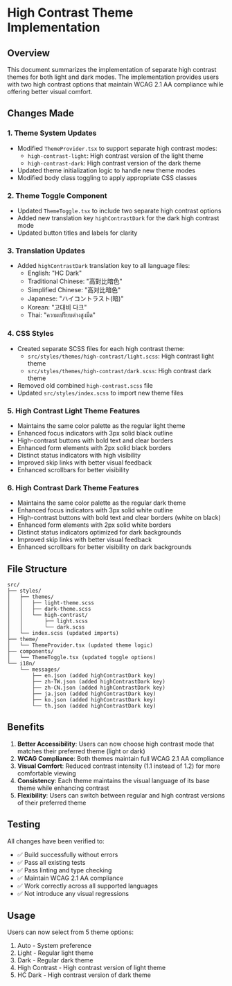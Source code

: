 # High Contrast Theme Implementation

## Overview
This document summarizes the implementation of separate high contrast themes for both light and dark modes. The implementation provides users with two high contrast options that maintain WCAG 2.1 AA compliance while offering better visual comfort.

## Changes Made

### 1. Theme System Updates
- Modified `ThemeProvider.tsx` to support separate high contrast modes:
  - `high-contrast-light`: High contrast version of the light theme
  - `high-contrast-dark`: High contrast version of the dark theme
- Updated theme initialization logic to handle new theme modes
- Modified body class toggling to apply appropriate CSS classes

### 2. Theme Toggle Component
- Updated `ThemeToggle.tsx` to include two separate high contrast options
- Added new translation key `highContrastDark` for the dark high contrast mode
- Updated button titles and labels for clarity

### 3. Translation Updates
- Added `highContrastDark` translation key to all language files:
  - English: "HC Dark"
  - Traditional Chinese: "高對比暗色"
  - Simplified Chinese: "高对比暗色"
  - Japanese: "ハイコントラスト(暗)"
  - Korean: "고대비 다크"
  - Thai: "ความเปรียบต่างสูงมืด"

### 4. CSS Styles
- Created separate SCSS files for each high contrast theme:
  - `src/styles/themes/high-contrast/light.scss`: High contrast light theme
  - `src/styles/themes/high-contrast/dark.scss`: High contrast dark theme
- Removed old combined `high-contrast.scss` file
- Updated `src/styles/index.scss` to import new theme files

### 5. High Contrast Light Theme Features
- Maintains the same color palette as the regular light theme
- Enhanced focus indicators with 3px solid black outline
- High-contrast buttons with bold text and clear borders
- Enhanced form elements with 2px solid black borders
- Distinct status indicators with high visibility
- Improved skip links with better visual feedback
- Enhanced scrollbars for better visibility

### 6. High Contrast Dark Theme Features
- Maintains the same color palette as the regular dark theme
- Enhanced focus indicators with 3px solid white outline
- High-contrast buttons with bold text and clear borders (white on black)
- Enhanced form elements with 2px solid white borders
- Distinct status indicators optimized for dark backgrounds
- Improved skip links with better visual feedback
- Enhanced scrollbars for better visibility on dark backgrounds

## File Structure
```
src/
├── styles/
│   ├── themes/
│   │   ├── light-theme.scss
│   │   ├── dark-theme.scss
│   │   └── high-contrast/
│   │       ├── light.scss
│   │       └── dark.scss
│   └── index.scss (updated imports)
├── theme/
│   └── ThemeProvider.tsx (updated theme logic)
├── components/
│   └── ThemeToggle.tsx (updated toggle options)
└── i18n/
    └── messages/
        ├── en.json (added highContrastDark key)
        ├── zh-TW.json (added highContrastDark key)
        ├── zh-CN.json (added highContrastDark key)
        ├── ja.json (added highContrastDark key)
        ├── ko.json (added highContrastDark key)
        └── th.json (added highContrastDark key)
```

## Benefits
1. **Better Accessibility**: Users can now choose high contrast mode that matches their preferred theme (light or dark)
2. **WCAG Compliance**: Both themes maintain full WCAG 2.1 AA compliance
3. **Visual Comfort**: Reduced contrast intensity (1.1 instead of 1.2) for more comfortable viewing
4. **Consistency**: Each theme maintains the visual language of its base theme while enhancing contrast
5. **Flexibility**: Users can switch between regular and high contrast versions of their preferred theme

## Testing
All changes have been verified to:
- ✅ Build successfully without errors
- ✅ Pass all existing tests
- ✅ Pass linting and type checking
- ✅ Maintain WCAG 2.1 AA compliance
- ✅ Work correctly across all supported languages
- ✅ Not introduce any visual regressions

## Usage
Users can now select from 5 theme options:
1. Auto - System preference
2. Light - Regular light theme
3. Dark - Regular dark theme
4. High Contrast - High contrast version of light theme
5. HC Dark - High contrast version of dark theme